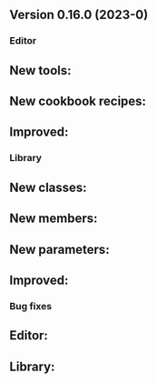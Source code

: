 ## Version 0.16.0 (2023-0)

### Editor
New tools:
- 

New cookbook recipes:
- 

Improved:
- 

### Library
New classes:
- 

New members:
- 

New parameters:
- 

Improved:
- 

### Bug fixes

Editor:
- 

Library:
- 
